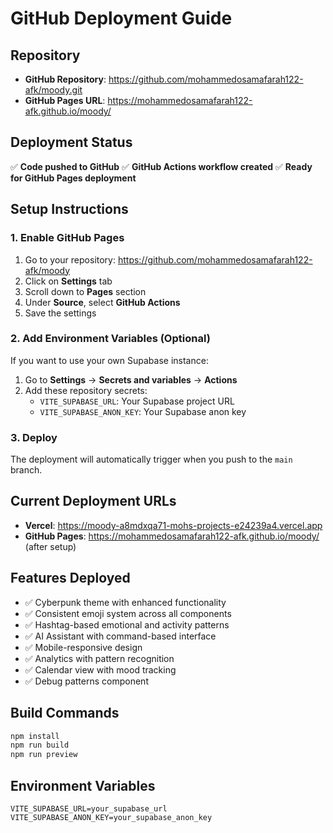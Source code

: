 # GitHub Deployment Guide

## Repository
- **GitHub Repository**: https://github.com/mohammedosamafarah122-afk/moody.git
- **GitHub Pages URL**: https://mohammedosamafarah122-afk.github.io/moody/

## Deployment Status
✅ **Code pushed to GitHub**
✅ **GitHub Actions workflow created**
✅ **Ready for GitHub Pages deployment**

## Setup Instructions

### 1. Enable GitHub Pages
1. Go to your repository: https://github.com/mohammedosamafarah122-afk/moody
2. Click on **Settings** tab
3. Scroll down to **Pages** section
4. Under **Source**, select **GitHub Actions**
5. Save the settings

### 2. Add Environment Variables (Optional)
If you want to use your own Supabase instance:
1. Go to **Settings** → **Secrets and variables** → **Actions**
2. Add these repository secrets:
   - `VITE_SUPABASE_URL`: Your Supabase project URL
   - `VITE_SUPABASE_ANON_KEY`: Your Supabase anon key

### 3. Deploy
The deployment will automatically trigger when you push to the `main` branch.

## Current Deployment URLs
- **Vercel**: https://moody-a8mdxqa71-mohs-projects-e24239a4.vercel.app
- **GitHub Pages**: https://mohammedosamafarah122-afk.github.io/moody/ (after setup)

## Features Deployed
- ✅ Cyberpunk theme with enhanced functionality
- ✅ Consistent emoji system across all components
- ✅ Hashtag-based emotional and activity patterns
- ✅ AI Assistant with command-based interface
- ✅ Mobile-responsive design
- ✅ Analytics with pattern recognition
- ✅ Calendar view with mood tracking
- ✅ Debug patterns component

## Build Commands
```bash
npm install
npm run build
npm run preview
```

## Environment Variables
```env
VITE_SUPABASE_URL=your_supabase_url
VITE_SUPABASE_ANON_KEY=your_supabase_anon_key
```